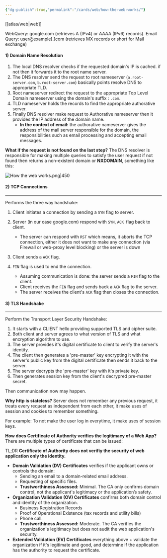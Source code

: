 ```yaml
---
{"dg-publish":true,"permalink":"/cards/web/how-the-web-works/"}
---
```


[[atlas/web\|web]]

WebQuery: google.com (retrieves A (IPv4) or AAAA (IPv6) records).
Email Query: user@example[.]com (retrieves MX records or short for Mail exchange)

#### 1) Domain Name Resolution
1. The local DNS resolver checks if the requested domain's IP is cached. if not then it forwards it to the root name server.
2. The DNS resolver send the request to root nameserver (`a.root-server.com`, `b.root-server.com`) basically points resolve DNS to appropriate TLD. 
3. Root nameserver redirect the request to the appropriate Top Level Domain nameserver using the domain's suffix : `.com`.
4. TLD nameserver holds the records to find the appropriate authorative server.
5. Finally DNS resolver make request to Authorative nameserver then it provides the IP address of the domain name.
	- **In the context of email:** the authorative nameserver gives the address of the mail server responsible for the domain, the responsibilities such as email processing and accepting email messages.

**What if the request is not found on the last step?**
The DNS resolver is responsible for making multiple queries to satisfy the user request if not found then returns a non-existent domain or **NXDOMAIN**, something like this:

![How the web works.png|450](/img/user/cards/web/How%20the%20web%20works.png)

#### 2) TCP Connections
---
Performs the three way handshake:

1. Client initiates a connection by sending a `SYN` flag to server.
2. Server (in our case google.com) respond with `SYN`, `ACK `flag back to client.
	- The server can respond with `RST` which means, it aborts the TCP connection, either it does not want to make any connection (via Firewall or web-proxy level blocking) or the server is down
3. Client sends a `ACK` flag.

4. `FIN` flag is used to end the connection. 
	- Assuming communication is done: the server sends a `FIN` flag to the client.
	- Client receives the `FIN` flag and sends back a `ACK` flag to the server.
	- The server receives the client's `ACK` flag then closes the connection.

#### 3) TLS Handshake
---
Perform the Transport Layer Security Handshake:

1. It starts with a CLIENT hello providing supported TLS and cipher suite.
2. Both client and server agrees to what version of TLS and what encryption algorithm to use.
3. The server provides it's digital certificate to client to verify the server's identity.
4. The client then generates a 'pre-master' key encrypting it with the server's public key from the digital certificate then sends it back to the server.
5. The server decrypts the 'pre-master' key with it's private key.
6. Then generates session key from the client's decrypred pre-master secret.


Then communication now may happen.

**Why http is stateless?**
Server does not remember any previous request, it treats every request as independent from each other, it make uses of session and cookies to remember something.

For example:
To not make the user log in everytime, it make uses of session keys.

**How does Certificate of Authority verifies the legitimacy of  a Web App?**
There are multiple types of certificate that can be issued:

TL;DR
**Certificate of Authority does not verifiy the security of web application only the identity.**

- **Domain Validation (DV) Certificates** verifies if the applicant owns or controls the domain:
	- Sending an email to a domain-related email address.
	- Requesting of specific files.
	- **Trustworthiness Assessed:** Minimal. The CA only confirms domain control, not the applicant's legitimacy or the application’s safety.
- **Organization Validation (OV) Certificates** confirms both domain control and identity of the organization.
	- Business Registration Records
	- Proof of Operational Existence (tax records and utility bills)
	- Phone call.
	- **Trustworthiness Assessed:** Moderate. The CA verifies the organization's legitimacy but does not audit the web application's security.
- **Extended Validation (EV) Certificates** everything above + validate the organization if it's legitimate and good, and determine if the application has the authority to request the certificate. 

